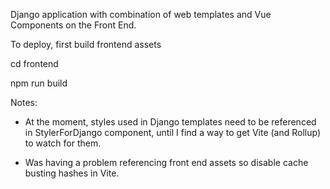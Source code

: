 Django application with combination of web templates and Vue Components on the Front End.

To deploy, first build frontend assets

cd frontend

npm run build

Notes:

- At the moment, styles used in Django templates need to be referenced in StylerForDjango component, until I find a way to get Vite (and Rollup) to watch for them.

- Was having a problem referencing front end assets so disable cache busting hashes in Vite.  
